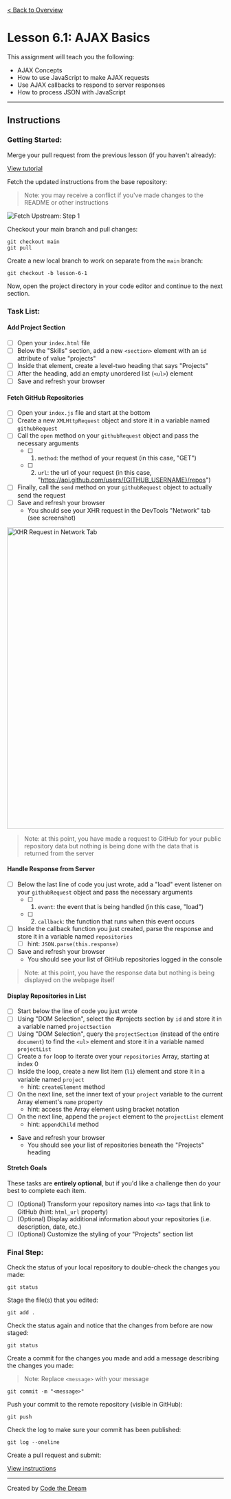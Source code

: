 [< Back to Overview](../../README.md)

# Lesson 6.1: AJAX Basics

This assignment will teach you the following:

- AJAX Concepts
- How to use JavaScript to make AJAX requests
- Use AJAX callbacks to respond to server responses
- How to process JSON with JavaScript

---

## Instructions

### Getting Started:

Merge your pull request from the previous lesson (if you haven't already):

[View tutorial](../common/how-to-merge.md)

Fetch the updated instructions from the base repository:

> Note: you may receive a conflict if you've made changes to the README or other instructions

![Fetch Upstream: Step 1](../assets/fetch-upstream/step-1.jpg)

Checkout your main branch and pull changes:

    git checkout main
    git pull

Create a new local branch to work on separate from the `main` branch:

    git checkout -b lesson-6-1

Now, open the project directory in your code editor and continue to the next section.

### Task List:

#### Add Project Section

- [ ] Open your `index.html` file
- [ ] Below the "Skills" section, add a new `<section>` element with an `id` attribute of value "projects"
- [ ] Inside that element, create a level-two heading that says "Projects"
- [ ] After the heading, add an empty unordered list (`<ul>`) element
- [ ] Save and refresh your browser

#### Fetch GitHub Repositories

- [ ] Open your `index.js` file and start at the bottom
- [ ] Create a new `XMLHttpRequest` object and store it in a variable named `githubRequest`
- [ ] Call the `open` method on your `githubRequest` object and pass the necessary arguments
  - [ ] 1. `method`: the method of your request (in this case, "GET")
  - [ ] 2. `url`: the url of your request (in this case, "https://api.github.com/users/{GITHUB_USERNAME}/repos")
- [ ] Finally, call the `send` method on your `githubRequest` object to actually send the request
- [ ] Save and refresh your browser
  - You should see your XHR request in the DevTools "Network" tab (see screenshot)

<img src="..assets/section-6/../../../assets/section-6/lesson-6-1-xhr.png" alt="XHR Request in Network Tab" width="700" />

> Note: at this point, you have made a request to GitHub for your public repository data but nothing is being done with the data that is returned from the server

#### Handle Response from Server

- [ ] Below the last line of code you just wrote, add a "load" event listener on your `githubRequest` object and pass the necessary arguments
  - [ ] 1. `event`: the event that is being handled (in this case, "load")
  - [ ] 2. `callback`: the function that runs when this event occurs
- [ ] Inside the callback function you just created, parse the response and store it in a variable named `repositories`
  - [ ] hint: `JSON.parse(this.response)`

- [ ] Save and refresh your browser
  - You should see your list of GitHub repositories logged in the console

> Note: at this point, you have the response data but nothing is being displayed on the webpage itself

#### Display Repositories in List

- [ ] Start below the line of code you just wrote
- [ ] Using "DOM Selection", select the #projects section by `id` and store it in a variable named `projectSection`
- [ ] Using "DOM Selection", query the `projectSection` (instead of the entire `document`) to find the `<ul>` element and store it in a variable named `projectList`
- [ ] Create a `for` loop to iterate over your `repositories` Array, starting at index 0
- [ ] Inside the loop, create a new list item (`li`) element and store it in a variable named `project`
  - hint: `createElement` method
- [ ] On the next line, set the inner text of your `project` variable to the current Array element's `name` property
  - hint: access the Array element using bracket notation
- [ ] On the next line, append the `project` element to the `projectList` element
  - hint: `appendChild` method
- Save and refresh your browser
  - You should see your list of repositories beneath the "Projects" heading

#### Stretch Goals

These tasks are **entirely optional**, but if you'd like a challenge then do your best to complete each item.

- [ ] (Optional) Transform your repository names into `<a>` tags that link to GitHub (hint: `html_url` property)
- [ ] (Optional) Display additional information about your repositories (i.e. description, date, etc.)
- [ ] (Optional) Customize the styling of your "Projects" section list

### Final Step:

Check the status of your local repository to double-check the changes you made:

    git status

Stage the file(s) that you edited:

    git add .

Check the status again and notice that the changes from before are now staged:

    git status

Create a commit for the changes you made and add a message describing the changes you made:

> Note: Replace `<message>` with your message

    git commit -m "<message>"

Push your commit to the remote repository (visible in GitHub):

    git push

Check the log to make sure your commit has been published:

    git log --oneline

Create a pull request and submit:

[View instructions](../common/how-to-pull-request.md)

---

Created by [Code the Dream](https://www.codethedream.org)
